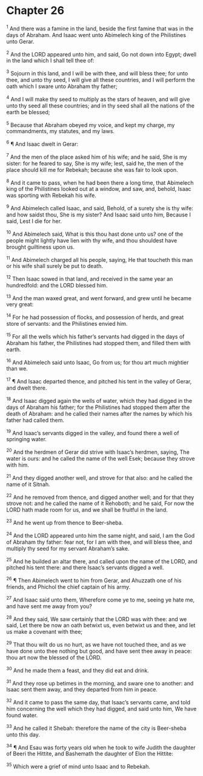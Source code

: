 # Chapter 26

<sup>1</sup> And there was a famine in the land, beside the first famine that was in the days of Abraham. And Isaac went unto Abimelech king of the Philistines unto Gerar. 

<sup>2</sup> And the LORD appeared unto him, and said, Go not down into Egypt; dwell in the land which I shall tell thee of: 

<sup>3</sup> Sojourn in this land, and I will be with thee, and will bless thee; for unto thee, and unto thy seed, I will give all these countries, and I will perform the oath which I sware unto Abraham thy father; 

<sup>4</sup> And I will make thy seed to multiply as the stars of heaven, and will give unto thy seed all these countries; and in thy seed shall all the nations of the earth be blessed; 

<sup>5</sup> Because that Abraham obeyed my voice, and kept my charge, my commandments, my statutes, and my laws. 

<sup>6</sup> ¶ And Isaac dwelt in Gerar: 

<sup>7</sup> And the men of the place asked him of his wife; and he said, She is my sister: for he feared to say, She is my wife; lest, said he, the men of the place should kill me for Rebekah; because she was fair to look upon. 

<sup>8</sup> And it came to pass, when he had been there a long time, that Abimelech king of the Philistines looked out at a window, and saw, and, behold, Isaac was sporting with Rebekah his wife. 

<sup>9</sup> And Abimelech called Isaac, and said, Behold, of a surety she is thy wife: and how saidst thou, She is my sister? And Isaac said unto him, Because I said, Lest I die for her. 

<sup>10</sup> And Abimelech said, What is this thou hast done unto us? one of the people might lightly have lien with thy wife, and thou shouldest have brought guiltiness upon us. 

<sup>11</sup> And Abimelech charged all his people, saying, He that toucheth this man or his wife shall surely be put to death. 

<sup>12</sup> Then Isaac sowed in that land, and received in the same year an hundredfold: and the LORD blessed him. 

<sup>13</sup> And the man waxed great, and went forward, and grew until he became very great: 

<sup>14</sup> For he had possession of flocks, and possession of herds, and great store of servants: and the Philistines envied him. 

<sup>15</sup> For all the wells which his father’s servants had digged in the days of Abraham his father, the Philistines had stopped them, and filled them with earth. 

<sup>16</sup> And Abimelech said unto Isaac, Go from us; for thou art much mightier than we. 

<sup>17</sup> ¶ And Isaac departed thence, and pitched his tent in the valley of Gerar, and dwelt there. 

<sup>18</sup> And Isaac digged again the wells of water, which they had digged in the days of Abraham his father; for the Philistines had stopped them after the death of Abraham: and he called their names after the names by which his father had called them. 

<sup>19</sup> And Isaac’s servants digged in the valley, and found there a well of springing water. 

<sup>20</sup> And the herdmen of Gerar did strive with Isaac’s herdmen, saying, The water is ours: and he called the name of the well Esek; because they strove with him. 

<sup>21</sup> And they digged another well, and strove for that also: and he called the name of it Sitnah. 

<sup>22</sup> And he removed from thence, and digged another well; and for that they strove not: and he called the name of it Rehoboth; and he said, For now the LORD hath made room for us, and we shall be fruitful in the land. 

<sup>23</sup> And he went up from thence to Beer-sheba. 

<sup>24</sup> And the LORD appeared unto him the same night, and said, I am the God of Abraham thy father: fear not, for I am with thee, and will bless thee, and multiply thy seed for my servant Abraham’s sake. 

<sup>25</sup> And he builded an altar there, and called upon the name of the LORD, and pitched his tent there: and there Isaac’s servants digged a well. 

<sup>26</sup> ¶ Then Abimelech went to him from Gerar, and Ahuzzath one of his friends, and Phichol the chief captain of his army. 

<sup>27</sup> And Isaac said unto them, Wherefore come ye to me, seeing ye hate me, and have sent me away from you? 

<sup>28</sup> And they said, We saw certainly that the LORD was with thee: and we said, Let there be now an oath betwixt us, even betwixt us and thee, and let us make a covenant with thee; 

<sup>29</sup> That thou wilt do us no hurt, as we have not touched thee, and as we have done unto thee nothing but good, and have sent thee away in peace: thou art now the blessed of the LORD. 

<sup>30</sup> And he made them a feast, and they did eat and drink. 

<sup>31</sup> And they rose up betimes in the morning, and sware one to another: and Isaac sent them away, and they departed from him in peace. 

<sup>32</sup> And it came to pass the same day, that Isaac’s servants came, and told him concerning the well which they had digged, and said unto him, We have found water. 

<sup>33</sup> And he called it Shebah: therefore the name of the city is Beer-sheba unto this day. 

<sup>34</sup> ¶ And Esau was forty years old when he took to wife Judith the daughter of Beeri the Hittite, and Bashemath the daughter of Elon the Hittite: 

<sup>35</sup> Which were a grief of mind unto Isaac and to Rebekah. 


